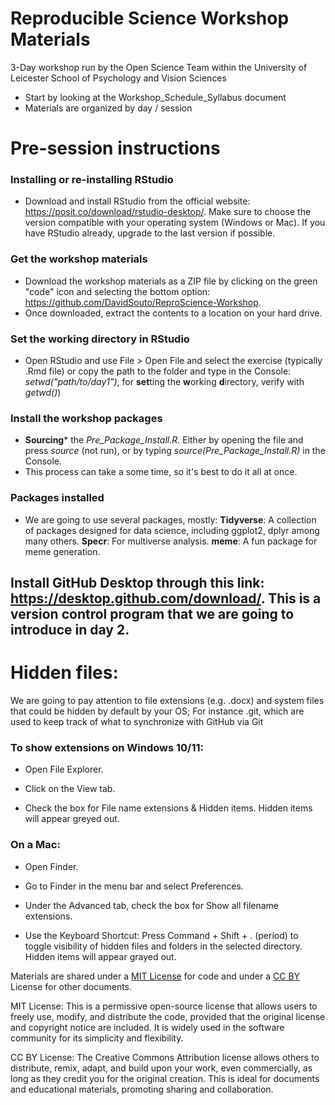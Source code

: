 # Reproducible Science Workshop Materials 
3-Day workshop run by the Open Science Team within the University of Leicester School of Psychology and Vision Sciences

* Start by looking at the Workshop_Schedule_Syllabus document
* Materials are organized by day / session

# Pre-session instructions
### Installing or re-installing RStudio 
* Download and install RStudio from the official website: https://posit.co/download/rstudio-desktop/. Make sure to choose the version compatible with your operating system (Windows or Mac). If you have RStudio already, upgrade to the last version if possible.

### Get the workshop materials 
* Download the workshop materials as a ZIP file by clicking on the green "code" icon and selecting the bottom option: https://github.com/DavidSouto/ReproScience-Workshop.  
* Once downloaded, extract the contents to a location on your hard drive.

### Set the working directory in RStudio
* Open RStudio and use File > Open File and select the exercise (typically .Rmd file) or copy the path to the folder and type in the Console:
*setwd("path/to/day1")*, for **set**ting the **w**orking **d**irectory, verify with *getwd()*)

### Install the workshop packages
* **Sourcing*** the *Pre_Package_Install.R*. Either by opening the file and press *source* (not run), or by typing *source(Pre_Package_Install.R)* in the Console.
* This process can take a some time, so it's best to do it all at once.

### Packages installed
* We are going to use several packages, mostly:
**Tidyverse**: A collection of packages designed for data science, including ggplot2, dplyr among many others.
**Specr**: For multiverse analysis.
**meme**: A fun package for meme generation.

## Install GitHub Desktop through this link: https://desktop.github.com/download/. This is a version control program that we are going to introduce in day 2.

# Hidden files: 
We are going to pay attention to file extensions (e.g. .docx) and system files that could be hidden by default by your OS; For instance .git, which are used to keep track of what to synchronize with GitHub via Git

### To show extensions on Windows 10/11: 
* Open File Explorer.

* Click on the View tab.

* Check the box for File name extensions & Hidden items.
Hidden items will appear greyed out. 

### On a Mac:
* Open Finder.

* Go to Finder in the menu bar and select Preferences.

* Under the Advanced tab, check the box for Show all filename extensions.

* Use the Keyboard Shortcut: Press Command + Shift + . (period) to toggle visibility of hidden files and folders in the selected directory. 
Hidden items will appear grayed out.

Materials are shared under a [MIT License](https://opensource.org/license/MIT) for code and under a [CC BY](https://creativecommons.org/licenses/by/4.0/) License for other documents.

MIT License: This is a permissive open-source license that allows users to freely use, modify, and distribute the code, provided that the original license and copyright notice are included. It is widely used in the software community for its simplicity and flexibility.

CC BY License: The Creative Commons Attribution license allows others to distribute, remix, adapt, and build upon your work, even commercially, as long as they credit you for the original creation. This is ideal for documents and educational materials, promoting sharing and collaboration.

